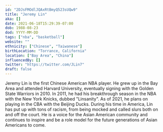 ```yaml
---
id: "2DJsFMOdlJQAxRtBmyQ523sUQw9"
title: "Jeremy Lin"
aka: []
date: 2021-06-18T15:29:39-07:00
dob: 1988-08-23
dod: YYYY-MM-DD
tags: ["nba", "basketball"]
website: ""
ethnicity: ["Chinese", "Taiwanese"]
birthLocation: "Torrance, California"
location: ["Bay Area", "China"]
influencedBy: []
twitter: "https://twitter.com/JLin7"
draft: false
---
```


Jeremy Lin is the first Chinese American NBA player. He grew up in the Bay Area
and attended Harvard University, eventually signing with the Golden State
Warriors in 2010. In 2011, he had his breakthrough season in the NBA with the
New York Knicks, dubbed "Linsanity". As of 2021, he plans on playing in the CBA
with the Beijing Ducks. During his time in America, Lin has put up with tons of
racism, from being mocked and called slurs both on and off the court. He is a
voice for the Asian American community and continues to inspire and be a role
model for the future generations of Asian Americans to come.
